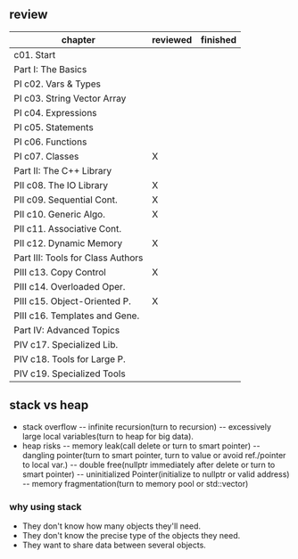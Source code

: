 ## review

|chapter			|reviewed		|finished		|
|-------------------------------|-----------------------|-----------------------|
|	c01. Start		|			|			|
|Part I: The Basics								|
|PI	c02. Vars & Types	|			|                       |
|PI	c03. String Vector Array|			|			|
|PI	c04. Expressions	|			|			|
|PI	c05. Statements		|			|			|
|PI	c06. Functions		|			|			|
|PI	c07. Classes		|X			|			|
|Part II: The C++ Library							|
|PII	c08. The IO Library	|X			|			|
|PII	c09. Sequential Cont.	|X			|			|
|PII	c10. Generic Algo.	|X			|			|
|PII	c11. Associative Cont.	|			|			|
|PII	c12. Dynamic Memory	|X			|			|
|Part III: Tools for Class Authors						|
|PIII	c13. Copy Control	|X			|			|
|PIII	c14. Overloaded Oper.	|			|			|
|PIII	c15. Object-Oriented P.	|X			|			|
|PIII	c16. Templates and Gene.|			|			|
|Part IV: Advanced Topics							|
|PIV	c17. Specialized Lib.	|			|			|
|PIV	c18. Tools for Large P.	|			|			|
|PIV	c19. Specialized Tools	|			|			|

## stack vs heap
- stack overflow 
-- infinite recursion(turn to recursion)
-- excessively large local variables(turn to heap for big data).
- heap risks
-- memory leak(call delete or turn to smart pointer)
-- dangling pointer(turn to smart pointer, turn to value or avoid ref./pointer to local var.)
-- double free(nullptr immediately after delete or turn to smart pointer)
-- uninitialized Pointer(initialize to nullptr or valid address)
-- memory fragmentation(turn to memory pool or std::vector)

### why using stack
- They don't know how many objects they'll need.
- They don't know the precise type of the objects they need.
- They want to share data between several objects.
